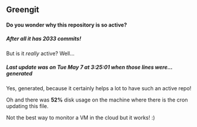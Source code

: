 ## Greengit

#### Do you wonder why this repository is so active?

##### After all it has 2033 commits!

But is it *really* active? Well...

##### Last update was on Tue May 7 at 3:25:01 when those lines were... generated

Yes, generated, because it certainly helps a lot to have such an active repo!

Oh and there was **52%** disk usage on the machine
where there is the cron updating this file.

Not the best way to monitor a VM in the cloud but it works! :)
